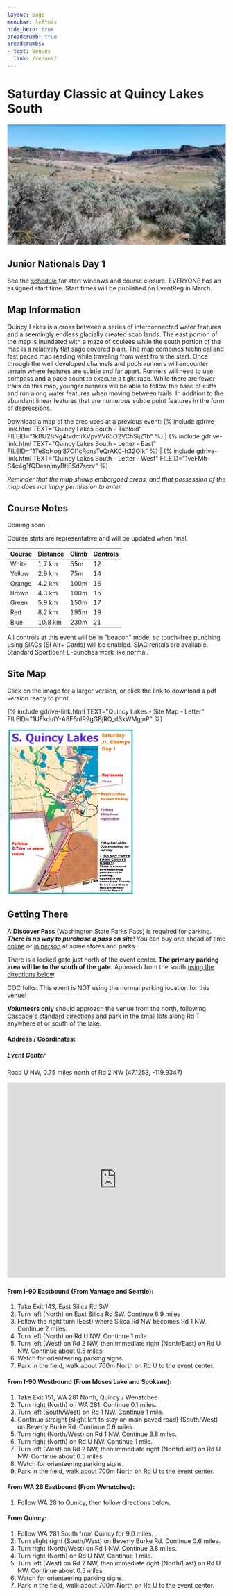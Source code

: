 ```yaml
---
layout: page
menubar: leftnav
hide_hero: true
breadcrumb: true
breadcrumbs:
- text: Venues
  link: /venues/
---
```


# Saturday Classic at Quincy Lakes South

![Quincy Lakes](/assets/img/QuincyLakes300.jpg)

## Junior Nationals Day 1

See the [schedule](/schedule) for start windows and course closure. EVERYONE has an assigned start time. Start times will be published on EventReg in March.

## Map Information

Quincy Lakes is a cross between a series of interconnected water features and a seemingly endless glacially created scab lands. The east portion of the map is inundated with a maze of coulees while the south portion of the map is a relatively flat sage covered plain. The map combines technical and fast paced map reading while traveling from west from the start. Once through the well developed channels and pools runners will encounter terrain where features are subtle and far apart. Runners will need to use compass and a pace count to execute a tight race. While there are fewer trails on this map, younger runners will be able to follow the base of cliffs and run along water features when moving between trails. In addition to the abundant linear features that are numerous subtle point features in the form of depressions.

Download a map of the area used at a previous event: {% include gdrive-link.html TEXT="Quincy Lakes South - Tabloid" FILEID="1kBU28Ng4tvdmiXVpvYV65O2VChSijZ1b" %} \| {% include gdrive-link.html TEXT="Quincy Lakes South - Letter - East" FILEID="1TeSqHogl87OI1cRonsTeQrAK0-h32Oik" %} \| {% include gdrive-link.html TEXT="Quincy Lakes South - Letter - West" FILEID="1veFMh-S4c4g1fQDesnjmyBtISSd7scrv" %}

*Reminder that the map shows embargoed areas, and that possession of the map does not imply permission to enter.*

## Course Notes

Coming soon

Course stats are representative and will be updated when final.

| Course | Distance | Climb | Controls |
|--------|----------|-------|----------|
| White  | 1.7 km   |  55m  | 12       |
| Yellow | 2.9 km   |  75m  | 14       |
| Orange | 4.2 km   | 100m  | 16       |
| Brown  | 4.3 km   | 100m  | 15       |
| Green  | 5.9 km   | 150m  | 17       |
| Red    | 8.2 km   | 195m  | 19       |
| Blue   | 10.8 km  | 230m  | 21       |


<div class="notification is-info is-light">
All controls at this event will be in "beacon" mode, so touch-free punching using SIACs (SI Air+ Cards) will be enabled. SIAC rentals are available. Standard SportIdent E-punches work like normal.
</div>

## Site Map

Click on the image for a larger version, or click the link to download a pdf version ready to print.

{% include gdrive-link.html TEXT="Quincy Lakes - Site Map - Letter" FILEID="1UFkdutY-A8F6nIP9gGBjRQ_dSxWMgjnP" %}

<a href="/assets/img/1QuincyLakes-sitemap-large.png" rel="noopener noreferrer"><img src="/assets/img/1QuincyLakes-sitemap-tiny.png" max-width="100%"></a>

## Getting There

<div class="notification is-warning">
A <strong>Discover Pass</strong> (Washington State Parks Pass) is required for parking. <strong><i>There is no way to purchase a pass on site</i></strong>! You can buy one ahead of time <a href="https://store.discoverpass.wa.gov/" target="_blank">online</a> or <a href="https://www.discoverpass.wa.gov/133/Where-to-Buy" target="_blank">in person</a> at some stores and parks.
</div>

There is a locked gate just north of the event center. **The primary parking area will be to the south of the gate.** Approach from the south <a href="#address--coordinates">using the directions below</a>.

COC folks: This event is NOT using the normal parking location for this venue!

<div class="notification is-info is-light">
<strong>Volunteers only</strong> should approach the venue from the north, following <a href="https://cascadeoc.org/map/quincy-lakes-south/" target="_blank">Cascade's standard directions</a> and park in the small lots along Rd T anywhere at or south of the lake.
</div>

#### Address / Coordinates: 

##### Event Center

Road U NW, 0.75 miles north of Rd 2 NW  (47.1253, -119.9347)

<iframe src="https://www.google.com/maps/embed?pb=!1m17!1m12!1m3!1d2714.661751889926!2d-119.93470000000002!3d47.125299999999996!2m3!1f0!2f0!3f0!3m2!1i1024!2i768!4f13.1!3m2!1m1!2zNDfCsDA3JzMxLjEiTiAxMTnCsDU2JzA0LjkiVw!5e0!3m2!1sen!2sus!4v1710109153187!5m2!1sen!2sus" width="100%" height="450" style="border:0;" allowfullscreen="" loading="lazy" referrerpolicy="no-referrer-when-downgrade"></iframe>

#### From I-90 Eastbound (From Vantage and Seattle):
1. Take Exit 143, East Silica Rd SW
1. Turn left (North) on East Silica Rd SW. Continue 6.9 miles
1. Follow the right turn (East) where Silica Rd NW becomes Rd 1 NW. Continue 2 miles.
1. Turn left (North) on Rd U NW. Continue 1 mile.
1. Turn left (West) on Rd 2 NW, then immediate right (North/East) on Rd U NW. Continue about 0.5 miles
1. Watch for orienteering parking signs.
1. Park in the field, walk about 700m North on Rd U to the event center.

#### From I-90 Westbound (From Moses Lake and Spokane):
1. Take Exit 151, WA 281 North, Quincy / Wenatchee
1. Turn right (North) on WA 281. Continue 0.1 miles.
1. Turn left (South/West) on Rd 1 NW. Continue 1 mile.
1. Continue straight (slight left to stay on main paved road) (South/West) on Beverly Burke Rd. Continue 0.6 miles.
1. Turn right (North/West) on Rd 1 NW. Continue 3.8 miles.
1. Turn right (North) on Rd U NW. Continue 1 mile.
1. Turn left (West) on Rd 2 NW, then immediate right (North/East) on Rd U NW. Continue about 0.5 miles
1. Watch for orienteering parking signs.
1. Park in the field, walk about 700m North on Rd U to the event center.

#### From WA 28 Eastbound (From Wenatchee):
1. Follow WA 28 to Qunicy, then follow directions below.

#### From Quincy:
1. Follow WA 281 South from Quincy for 9.0 miles.
1. Turn slight right (South/West) on Beverly Burke Rd. Continue 0.6 miles.
1. Turn right (North/West) on Rd 1 NW. Continue 3.8 miles.
1. Turn right (North) on Rd U NW. Continue 1 mile.
1. Turn left (West) on Rd 2 NW, then immediate right (North/East) on Rd U NW. Continue about 0.5 miles
1. Watch for orienteering parking signs.
1. Park in the field, walk about 700m North on Rd U to the event center.





